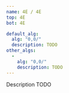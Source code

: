 ```yaml
---
name: 4E / 4E
top: 4E
bot: 4E

default_alg:
  alg: "0,0/"
  description: TODO
other_algs:
  -
    alg: "0,0/"
    description: TODO
---
```


Description TODO

